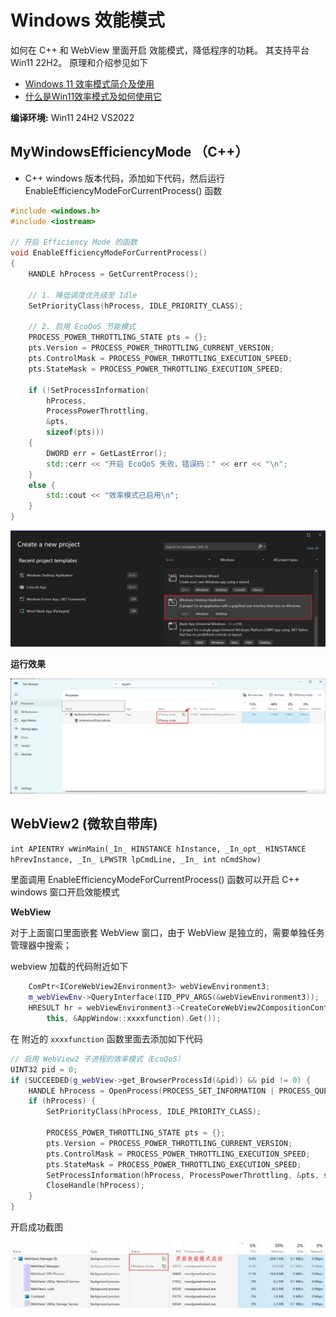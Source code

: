 # Windows 效能模式

如何在 C++ 和 WebView 里面开启 效能模式，降低程序的功耗。 其支持平台 Win11 22H2。 原理和介绍参见如下

- [Windows 11 效率模式简介及使用](https://www.sysgeek.cn/windows-11-efficiency-mode/)
- [什么是Win11效率模式及如何使用它](https://win.bandwh.com/opti/683.html)



**编译环境:** Win11 24H2  VS2022



## MyWindowsEfficiencyMode （C++）

- C++ windows 版本代码，添加如下代码，然后运行  EnableEfficiencyModeForCurrentProcess() 函数

```cpp
#include <windows.h>
#include <iostream>

// 开启 Efficiency Mode 的函数
void EnableEfficiencyModeForCurrentProcess()
{
    HANDLE hProcess = GetCurrentProcess();

    // 1. 降低调度优先级至 Idle
    SetPriorityClass(hProcess, IDLE_PRIORITY_CLASS);

    // 2. 启用 EcoQoS 节能模式
    PROCESS_POWER_THROTTLING_STATE pts = {};
    pts.Version = PROCESS_POWER_THROTTLING_CURRENT_VERSION;
    pts.ControlMask = PROCESS_POWER_THROTTLING_EXECUTION_SPEED;
    pts.StateMask = PROCESS_POWER_THROTTLING_EXECUTION_SPEED;

    if (!SetProcessInformation(
        hProcess,
        ProcessPowerThrottling,
        &pts,
        sizeof(pts)))
    {
        DWORD err = GetLastError();
        std::cerr << "开启 EcoQoS 失败，错误码：" << err << "\n";
    }
    else {
        std::cout << "效率模式已启用\n";
    }
}
```

![image-20250710175353052](./assets/image-20250710175353052.png)



**运行效果**

![image-20250710175138418](./assets/image-20250710175138418.png)





## WebView2 (微软自带库)

`int APIENTRY wWinMain(_In_ HINSTANCE hInstance, _In_opt_ HINSTANCE hPrevInstance, _In_ LPWSTR lpCmdLine, _In_ int nCmdShow)`

里面调用  EnableEfficiencyModeForCurrentProcess() 函数可以开启 C++ windows 窗口开启效能模式





**WebView** 

对于上面窗口里面嵌套 WebView 窗口，由于 WebView  是独立的，需要单独任务管理器中搜索；

webview 加载的代码附近如下

```cpp
	ComPtr<ICoreWebView2Environment3> webViewEnvironment3;
	m_webViewEnv->QueryInterface(IID_PPV_ARGS(&webViewEnvironment3));
	HRESULT hr = webViewEnvironment3->CreateCoreWebView2CompositionController(m_hMainWnd, Callback<ICoreWebView2CreateCoreWebView2CompositionControllerCompletedHandler>(
		this, &AppWindow::xxxxfunction).Get());
```

在 附近的 `xxxxfunction` 函数里面去添加如下代码

```cpp
// 启用 WebView2 子进程的效率模式（EcoQoS）
UINT32 pid = 0;
if (SUCCEEDED(g_webView->get_BrowserProcessId(&pid)) && pid != 0) {
    HANDLE hProcess = OpenProcess(PROCESS_SET_INFORMATION | PROCESS_QUERY_LIMITED_INFORMATION, FALSE, pid);
    if (hProcess) {
        SetPriorityClass(hProcess, IDLE_PRIORITY_CLASS);

        PROCESS_POWER_THROTTLING_STATE pts = {};
        pts.Version = PROCESS_POWER_THROTTLING_CURRENT_VERSION;
        pts.ControlMask = PROCESS_POWER_THROTTLING_EXECUTION_SPEED;
        pts.StateMask = PROCESS_POWER_THROTTLING_EXECUTION_SPEED;
        SetProcessInformation(hProcess, ProcessPowerThrottling, &pts, sizeof(pts));
        CloseHandle(hProcess);
    }
}
```



开启成功截图

![image-20250710180417278](./assets/image-20250710180417278.png)